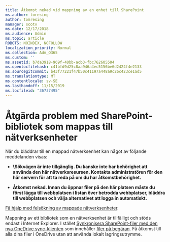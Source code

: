 ```yaml
---
title: Åtkomst nekad vid mappning av en enhet till SharePoint
ms.author: toresing
author: tomresing
manager: scotv
ms.date: 12/17/2018
ms.audience: Admin
ms.topic: article
ROBOTS: NOINDEX, NOFOLLOW
localization_priority: Normal
ms.collection: Adm_O365
ms.custom: ''
ms.assetid: b7da3918-969f-40bb-acb3-fbc762605504
ms.openlocfilehash: c41bfd9d25c8aa946a4ec5156be6d2424f4e2133
ms.sourcegitcommit: b43f77221f47b50c41197a448a9c26c423ce1ad5
ms.translationtype: MT
ms.contentlocale: sv-SE
ms.lasthandoff: 11/15/2019
ms.locfileid: "36737495"
---
```

# <a name="fix-problems-with-sharepoint-libraries-mapped-to-network-drives"></a>Åtgärda problem med SharePoint-bibliotek som mappas till nätverksenheter

När du bläddrar till en mappad nätverksenhet kan något av följande meddelanden visas:
  
- **\\Sökvägen är inte tillgänglig. Du kanske inte har behörighet att använda den här nätverksresursen. Kontakta administratören för den här servern för att ta reda på om du har åtkomstbehörighet.**

- **Åtkomst nekad. Innan du öppnar filer på den här platsen måste du först lägga till webbplatsen i listan över betrodda webbplatser, bläddra till webbplatsen och välja alternativet att logga in automatiskt.**

[Få hjälp med felsökning av mappade nätverksenheter](https://docs.microsoft.com/sharepoint/support/administration/troubleshoot-mapped-network-drives).
  
Mappning av ett bibliotek som en nätverksenhet är tillfälligt och stöds endast i Internet Explorer. I stället [Synkronisera SharePoint-filer med den nya OneDrive sync-klienten](https://support.office.com/article/6de9ede8-5b6e-4503-80b2-6190f3354a88.aspx) som innehåller [filer på begäran](https://support.office.com/article/0e6860d3-d9f3-4971-b321-7092438fb38e.aspx). Få åtkomst till alla dina filer i OneDrive utan att använda lokalt lagringsutrymme.
  